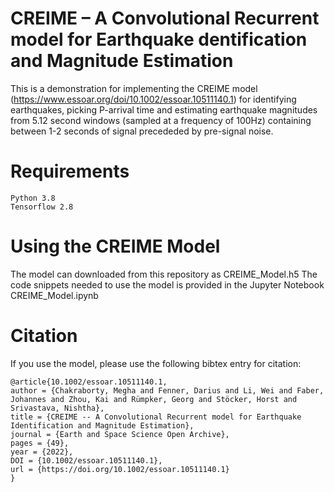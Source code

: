 # CREIME – A Convolutional Recurrent model for Earthquake dentification and Magnitude Estimation
This is a demonstration for implementing the CREIME model (https://www.essoar.org/doi/10.1002/essoar.10511140.1) for identifying earthquakes, picking P-arrival time and estimating earthquake magnitudes from 5.12 second windows (sampled at a frequency of 100Hz) containing between 1-2 seconds of signal precededed by pre-signal noise.

# Requirements
```
Python 3.8
Tensorflow 2.8
```

# Using the CREIME Model

The model can downloaded from this repository as CREIME_Model.h5 
The code snippets needed to use the model is provided in the Jupyter Notebook CREIME_Model.ipynb


# Citation
If you use the model, please use the following bibtex entry for citation:
```
@article{10.1002/essoar.10511140.1,
author = {Chakraborty, Megha and Fenner, Darius and Li, Wei and Faber, Johannes and Zhou, Kai and Rümpker, Georg and Stöcker, Horst and Srivastava, Nishtha},
title = {CREIME -- A Convolutional Recurrent model for Earthquake Identification and Magnitude Estimation},
journal = {Earth and Space Science Open Archive},
pages = {49},
year = {2022},
DOI = {10.1002/essoar.10511140.1},
url = {https://doi.org/10.1002/essoar.10511140.1}
}
```
